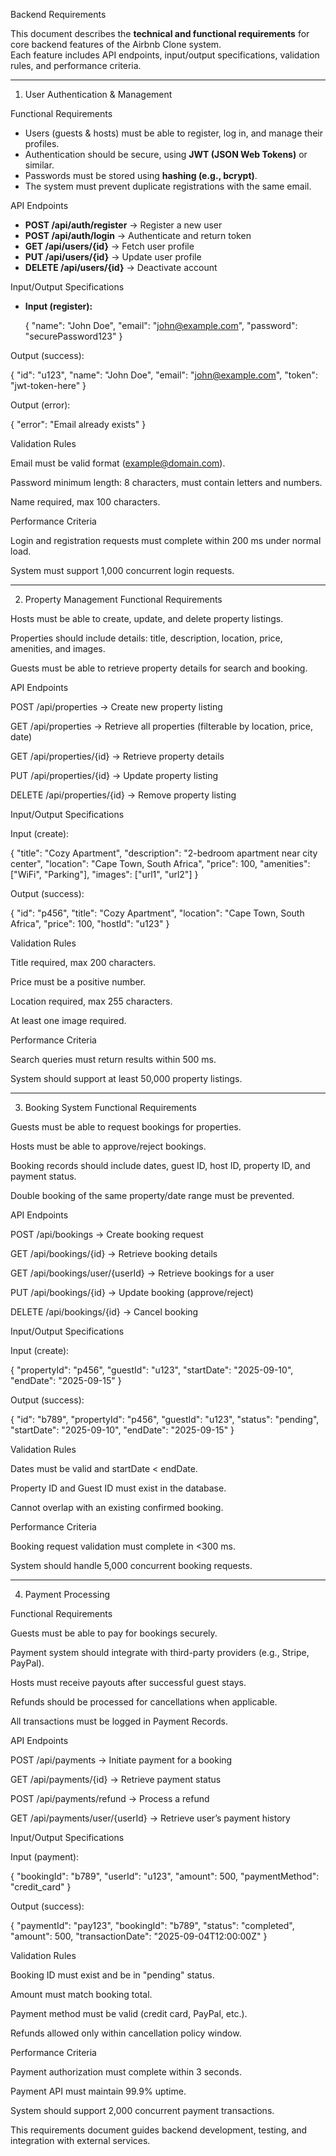 Backend Requirements

This document describes the **technical and functional requirements** for core backend features of the Airbnb Clone system.  
Each feature includes API endpoints, input/output specifications, validation rules, and performance criteria.

---

 1. User Authentication & Management

 Functional Requirements
- Users (guests & hosts) must be able to register, log in, and manage their profiles.
- Authentication should be secure, using **JWT (JSON Web Tokens)** or similar.
- Passwords must be stored using **hashing (e.g., bcrypt)**.
- The system must prevent duplicate registrations with the same email.

 API Endpoints
- **POST /api/auth/register** → Register a new user  
- **POST /api/auth/login** → Authenticate and return token  
- **GET /api/users/{id}** → Fetch user profile  
- **PUT /api/users/{id}** → Update user profile  
- **DELETE /api/users/{id}** → Deactivate account  

 Input/Output Specifications
- **Input (register):**
  
  {
    "name": "John Doe",
    "email": "john@example.com",
    "password": "securePassword123"
  }

Output (success):

{
  "id": "u123",
  "name": "John Doe",
  "email": "john@example.com",
  "token": "jwt-token-here"
}


Output (error):

{ "error": "Email already exists" }


Validation Rules

Email must be valid format (example@domain.com).

Password minimum length: 8 characters, must contain letters and numbers.

Name required, max 100 characters.

Performance Criteria

Login and registration requests must complete within 200 ms under normal load.

System must support 1,000 concurrent login requests.

---

2. Property Management
Functional Requirements

Hosts must be able to create, update, and delete property listings.

Properties should include details: title, description, location, price, amenities, and images.

Guests must be able to retrieve property details for search and booking.


API Endpoints

POST /api/properties → Create new property listing

GET /api/properties → Retrieve all properties (filterable by location, price, date)

GET /api/properties/{id} → Retrieve property details

PUT /api/properties/{id} → Update property listing

DELETE /api/properties/{id} → Remove property listing


Input/Output Specifications

Input (create):

{
  "title": "Cozy Apartment",
  "description": "2-bedroom apartment near city center",
  "location": "Cape Town, South Africa",
  "price": 100,
  "amenities": ["WiFi", "Parking"],
  "images": ["url1", "url2"]
}


Output (success):

{
  "id": "p456",
  "title": "Cozy Apartment",
  "location": "Cape Town, South Africa",
  "price": 100,
  "hostId": "u123"
}

Validation Rules

Title required, max 200 characters.

Price must be a positive number.

Location required, max 255 characters.

At least one image required.


Performance Criteria

Search queries must return results within 500 ms.

System should support at least 50,000 property listings.

---

3. Booking System
Functional Requirements

Guests must be able to request bookings for properties.

Hosts must be able to approve/reject bookings.

Booking records should include dates, guest ID, host ID, property ID, and payment status.

Double booking of the same property/date range must be prevented.

API Endpoints

POST /api/bookings → Create booking request

GET /api/bookings/{id} → Retrieve booking details

GET /api/bookings/user/{userId} → Retrieve bookings for a user

PUT /api/bookings/{id} → Update booking (approve/reject)

DELETE /api/bookings/{id} → Cancel booking

Input/Output Specifications

Input (create):

{
  "propertyId": "p456",
  "guestId": "u123",
  "startDate": "2025-09-10",
  "endDate": "2025-09-15"
}


Output (success):

{
  "id": "b789",
  "propertyId": "p456",
  "guestId": "u123",
  "status": "pending",
  "startDate": "2025-09-10",
  "endDate": "2025-09-15"
}

Validation Rules

Dates must be valid and startDate < endDate.

Property ID and Guest ID must exist in the database.

Cannot overlap with an existing confirmed booking.

Performance Criteria

Booking request validation must complete in <300 ms.

System should handle 5,000 concurrent booking requests.

---

4. Payment Processing

Functional Requirements

Guests must be able to pay for bookings securely.

Payment system should integrate with third-party providers (e.g., Stripe, PayPal).

Hosts must receive payouts after successful guest stays.

Refunds should be processed for cancellations when applicable.

All transactions must be logged in Payment Records.


API Endpoints

POST /api/payments → Initiate payment for a booking

GET /api/payments/{id} → Retrieve payment status

POST /api/payments/refund → Process a refund

GET /api/payments/user/{userId} → Retrieve user’s payment history


Input/Output Specifications

Input (payment):

{
  "bookingId": "b789",
  "userId": "u123",
  "amount": 500,
  "paymentMethod": "credit_card"
}


Output (success):

{
  "paymentId": "pay123",
  "bookingId": "b789",
  "status": "completed",
  "amount": 500,
  "transactionDate": "2025-09-04T12:00:00Z"
}


Validation Rules

Booking ID must exist and be in "pending" status.

Amount must match booking total.

Payment method must be valid (credit card, PayPal, etc.).

Refunds allowed only within cancellation policy window.


Performance Criteria

Payment authorization must complete within 3 seconds.

Payment API must maintain 99.9% uptime.

System should support 2,000 concurrent payment transactions.

This requirements document guides backend development, testing, and integration with external services.
